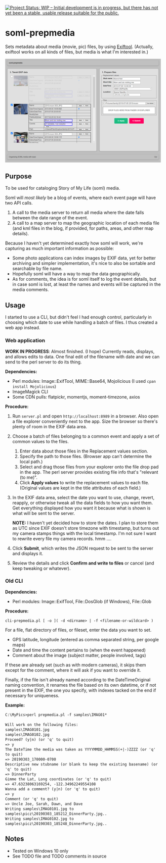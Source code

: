 [![Project Status: WIP – Initial development is in progress, but there has not yet been a stable, usable release suitable for the public.](https://www.repostatus.org/badges/latest/wip.svg)](https://www.repostatus.org/#wip)

# soml-prepmedia

Sets metadata about media (movie, pic) files, by using [Exiftool](https://exiftool.org).
(Actually, exiftool works on all kinds of files, but media is what I'm interested in.)

![web app ui](readme.png)

## Purpose

To be used for cataloging Story of My Life (soml) media.

Soml will _most likely_ be a blog of events,
where each event page will have two API calls.

1. A call to the media server to return all media where
   the date falls between the date range of the event.
1. A call to a map server to map the geographic location
   of each media file
   (and kml files in the blog, if provided, for paths, areas, and other map details).

Because I haven't yet determined exactly how soml will work,
we're capturing as much important information as possible:

- Some photo applications can index images by EXIF data,
yet for better archiving and simpler implementation,
it's nice to also be sortable and searchable by file name.
- Hopefully soml will have a way to map the data geographically.
- As for comments, the idea is for soml itself to log the event details,
but in case soml is lost, at least the names and events will be captured
in the media comments.

## Usage

I started to use a CLI, but didn't feel I had enough control, particularly in
choosing which date to use while handling a batch of files. I thus created a
web app instead.

### Web application

**WORK IN PROGRESS**: Almost finished. (I hope)
Currently reads, displays, and allows edits to data.
One final edit of the filename with date and we can send to the perl server to do its thing.

**Dependencies:**

- Perl modules: Image::ExifTool, MIME::Base64, Mojolicious (I used `cpan install Mojolicious`)
- ImageMagick CLI
- Some CDN pulls: flatpickr, momentjs, moment-timezone, axios

**Procedure:**

1. Run `server.pl` and open `http://localhost:8989` in a browser.
   Also open a file explorer conveniently next to the app.
   Size the browser so there's plenty of room in the EXIF data area.

1. Choose a batch of files belonging to a common event and apply a set of common values
   to the files.

   1. Enter data about those files in the Replacement values section.
   1. Specify the path to those files. (Browser app can't determine the local path.)
   1. Select and drag those files from your explorer onto the file drop pad in the app.
      The perl server provides existing file info that's "relevant (to me)".
   1. Click **Apply values** to write the replacement values to each file.
      (Original values are kept in the title attributes of each field.)

1. In the EXIF data area, select the date you want to use, change, revert, reapply,
   or otherwise tweak all the data fields to how you want them.
   Get everything displayed how you want it because what is shown is what will be sent to the server.

   **NOTE:** I haven't yet decided how to store the dates.
   I plan to store them as UTC since EXIF doesn't store timezone with timestamp,
   but turns out my camera stamps things with the local timestamp.
   I'm not sure I want to rewrite every file my camera records. hmm ....

1. Click **Submit**, which writes the JSON request to be sent to the server and displays it.

1. Review the details and click **Confirm and write to files** or cancel
   (and keep tweaking or whatever).

### Old CLI

**Dependencies:**

- Perl modules: Image::ExifTool, File::DosGlob (if Windows), File::Glob

**Procedure:**

```
cli-prepmedia.pl [ -o ]( -d <dirname> | -f <filename-or-wildcard> )
```

For a file, flat directory of files, or fileset, enter the data you want to set.

- GPS latitude, longitude (entered as comma separated string, per google maps)
- Date and time the content pertains to (when the event happened)
- Comment about the image (subject matter, people involved, tags)

If these are already set (such as with modern cameras),
it skips them except for the comment, where it will ask if you want to override it.

Finally, if the file isn't already named according to the DateTimeOriginal naming convention,
it renames the file based on its own datetime, or if not present in the EXIF,
the one you specify, with indexes tacked on the end if necessary for uniqueness.

**Example:**

```
C:\MyPics>perl prepmedia.pl -f samples\IMAG01*

Will work on the following files:
samples\IMAG0101.jpg
samples\IMAG0102.jpg
Proceed? (y|n) (or 'q' to quit)
=> y
The DateTime the media was taken as YYYYMMDD_HHMMSS(+|-)ZZZZ (or 'q' to quit)
=> 20190303_170000-0700
Descriptive new stubname (or blank to keep the existing basename) (or 'q' to quit)
=> DinnerParty
Gimme the Lat, Long coordinates (or 'q' to quit)
=> 47.63238063169254, -122.34962249554108
Wanna add a comment? (y|n) (or 'q' to quit)
=> y
Comment (or 'q' to quit)
=> Uncle Joe, Sarah, Dawn, and Dave
Writing samples\IMAG0101.jpg to samples\picz\20190303_185212_DinnerParty.jpg..
Writing samples\IMAG0102.jpg to samples\picz\20190303_185248_DinnerParty.jpg..
```

## Notes

- Tested on Windows 10 only
- See TODO file and TODO comments in source
